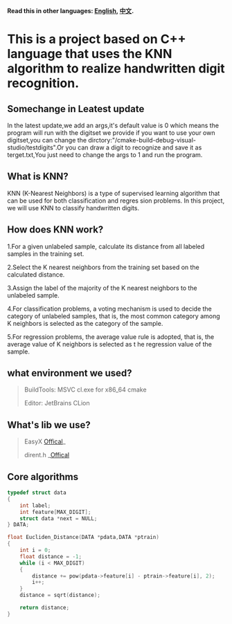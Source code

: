 **Read this in other languages: [English](README_en.md), [中文](README.md).**

# This is a project based on C++ language that uses the KNN algorithm to realize handwritten digit recognition.

## Somechange in Leatest update

In the latest update,we add an args,it's default value is 0 which means the program will run with the digitset we provide
if you want to use your own digitset,you can change the dirctory:"/cmake-build-debug-visual-studio/testdigits".Or you can
draw a digit to recognize and save it as terget.txt,You just need to change the args to 1 and run the program.

## What is KNN?

KNN (K-Nearest Neighbors) is a type of supervised learning algorithm that can be used for both classification and regres
sion problems. In this project, we will use KNN to classify handwritten digits.

## How does KNN work?

1.For a given unlabeled sample, calculate its distance from all labeled samples in the training set.

2.Select the K nearest neighbors from the training set based on the calculated distance.

3.Assign the label of the majority of the K nearest neighbors to the unlabeled sample.

4.For classification problems, a voting mechanism is used to decide the category of unlabeled samples, that is, the most
common category among K neighbors is selected as the category of the sample.

5.For regression problems, the average value rule is adopted, that is, the average value of K neighbors is selected as t
he regression value of the sample.

## what environment we used?

> BuildTools: MSVC cl.exe for x86_64 cmake
>
> Editor: JetBrains CLion

## What's lib we use?

> EasyX [Offical](https://easyx.cn/)\_
>
> dirent.h \_[Offical](https://web.archive.org/web/20170428133315/http://www.softagalleria.net/dirent.php)

## Core algorithms

```C
typedef struct data
{
    int label;
    int feature[MAX_DIGIT];
    struct data *next = NULL;
} DATA;

float Eucliden_Distance(DATA *pdata,DATA *ptrain)
{
    int i = 0;
    float distance = -1;
    while (i < MAX_DIGIT)
    {
        distance += pow(pdata->feature[i] - ptrain->feature[i], 2);
        i++;
    }
    distance = sqrt(distance);

    return distance;
}
```
